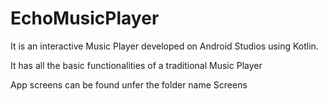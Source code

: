 # EchoMusicPlayer

It is an interactive Music Player developed on Android Studios
using Kotlin.

It has all the basic functionalities 
of a traditional Music Player

App screens can be found unfer the folder name Screens
